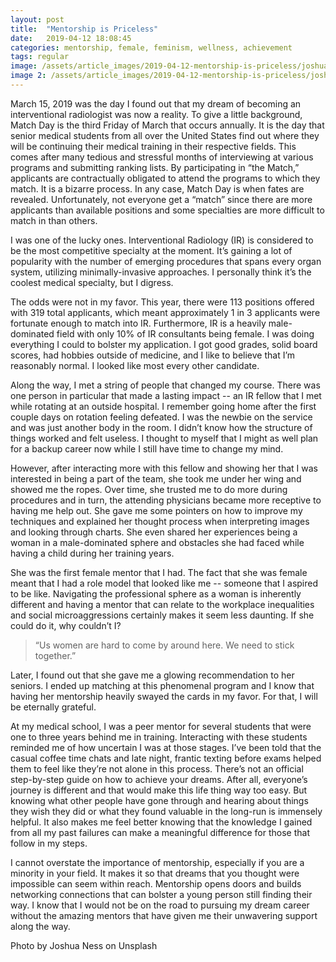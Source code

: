 ```yaml
---
layout: post
title:  "Mentorship is Priceless"
date:   2019-04-12 18:08:45
categories: mentorship, female, feminism, wellness, achievement
tags: regular
image: /assets/article_images/2019-04-12-mentorship-is-priceless/joshua-ness-225844-unsplash.jpg
image 2: /assets/article_images/2019-04-12-mentorship-is-priceless/joshua-ness-225844-unsplash-mobile.jpg
---
```


March 15, 2019 was the day I found out that my dream of becoming an interventional radiologist was now a reality. To give a little background, Match Day is the third Friday of March that occurs annually. It is the day that senior medical students from all over the United States find out where they will be continuing their medical training in their respective fields. This comes after many tedious and stressful months of interviewing at various programs and submitting ranking lists. By participating in “the Match,” applicants are contractually obligated to attend the programs to which they match. It is a bizarre process. In any case, Match Day is when fates are revealed. Unfortunately, not everyone get a “match” since there are more applicants than available positions and some specialties are more difficult to match in than others.

I was one of the lucky ones. Interventional Radiology (IR) is considered to be the most competitive specialty at the moment. It’s gaining a lot of popularity with the number of emerging procedures that spans every organ system, utilizing minimally-invasive approaches. I personally think it’s the coolest medical specialty, but I digress. 

The odds were not in my favor. This year, there were 113 positions offered with 319 total applicants, which meant approximately 1 in 3 applicants were fortunate enough to match into IR. Furthermore, IR is a heavily male-dominated field with only 10% of IR consultants being female. I was doing everything I could to bolster my application. I got good grades, solid board scores, had hobbies outside of medicine, and I like to believe that I’m reasonably normal. I looked like most every other candidate.

Along the way, I met a string of people that changed my course. There was one person in particular that made a lasting impact -- an IR fellow that I met while rotating at an outside hospital. I remember going home after the first couple days on rotation feeling defeated. I was the newbie on the service and was just another body in the room. I didn’t know how the structure of things worked and felt useless. I thought to myself that I might as well plan for a backup career now while I still have time to change my mind. 

However, after interacting more with this fellow and showing her that I was interested in being a part of the team, she took me under her wing and showed me the ropes. Over time, she trusted me to do more during procedures and in turn, the attending physicians became more receptive to having me help out. She gave me some pointers on how to improve my techniques and explained her thought process when interpreting images and looking through charts. She even shared her experiences being a woman in a male-dominated sphere and obstacles she had faced while having a child during her training years. 

She was the first female mentor that I had. The fact that she was female meant that I had a role model that looked like me -- someone that I aspired to be like. Navigating the professional sphere as a woman is inherently different and having a mentor that can relate to the workplace inequalities and social microaggressions certainly makes it seem less daunting. If she could do it, why couldn’t I?

>“Us women are hard to come by around here. We need to stick together.”

Later, I found out that she gave me a glowing recommendation to her seniors. I ended up matching at this phenomenal program and I know that having her mentorship heavily swayed the cards in my favor. For that, I will be eternally grateful. 

At my medical school, I was a peer mentor for several students that were one to three years behind me in training. Interacting with these students reminded me of how uncertain I was at those stages. I’ve been told that the casual coffee time chats and late night, frantic texting before exams helped them to feel like they’re not alone in this process. There’s not an official step-by-step guide on how to achieve your dreams. After all, everyone’s journey is different and that would make this life thing way too easy. But knowing what other people have gone through and hearing about things they wish they did or what they found valuable in the long-run is immensely helpful. It also makes me feel better knowing that the knowledge I gained from all my past failures can make a meaningful difference for those that follow in my steps.

I cannot overstate the importance of mentorship, especially if you are a minority in your field. It makes it so that dreams that you thought were impossible can seem within reach. Mentorship opens doors and builds networking connections that can bolster a young person still finding their way. I know that I would not be on the road to pursuing my dream career without the amazing mentors that have given me their unwavering support along the way. 



Photo by Joshua Ness on Unsplash





